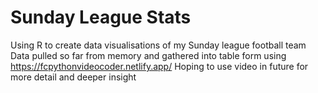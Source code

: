 # Sunday League Stats
Using R to create data visualisations of my Sunday league football team
Data pulled so far from memory and gathered into table form using https://fcpythonvideocoder.netlify.app/
Hoping to use video in future for more detail and deeper insight
